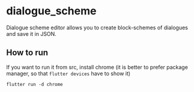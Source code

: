 # dialogue_scheme

Dialogue scheme editor allows you to create block-schemes of dialogues and save it in JSON.

## How to run

If you want to run it from src, install chrome (it is better to prefer package manager, so that `flutter devices` have to show it)
```
flutter run -d chrome
```
